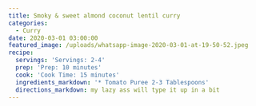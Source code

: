 ```yaml
---
title: Smoky & sweet almond coconut lentil curry
categories:
  - Curry
date: 2020-03-01 03:00:00
featured_image: /uploads/whatsapp-image-2020-03-01-at-19-50-52.jpeg
recipe:
  servings: 'Servings: 2-4'
  prep: 'Prep: 10 minutes'
  cook: 'Cook Time: 15 minutes'
  ingredients_markdown: '* Tomato Puree 2-3 Tablespoons'
  directions_markdown: my lazy ass will type it up in a bit
---
```


